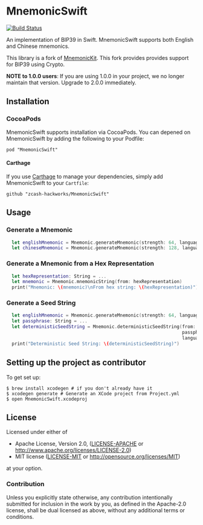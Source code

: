 # MnemonicSwift

[![Build Status](https://travis-ci.org/zcash-hackworks/MnemonicSwift.svg?branch=master)](https://travis-ci.org/zcash-hackworks/MnemonicSwift)

An implementation of BIP39 in Swift. MnemonicSwift supports both English and Chinese mnemonics.

This library is a fork of [MnemonicKit](https://github.com/keefertaylor/MnemonicKit). This fork provides provides support for BIP39 using Crypto.

**NOTE to 1.0.0 users**: If you are using 1.0.0 in your project, we no longer maintain that version. Upgrade to 2.0.0 immediately. 

## Installation

### CocoaPods
MnemonicSwift supports installation via CocoaPods. You can depened on MnemonicSwift by adding the following to your Podfile:

```
pod "MnemonicSwift"
```

#### Carthage

If you use [Carthage](https://github.com/Carthage/Carthage) to manage your dependencies, simply add
MnemonicSwift to your `Cartfile`:

```
github "zcash-hackworks/MnemonicSwift"
```

## Usage

### Generate a Mnemonic

```swift
  let englishMnemonic = Mnemonic.generateMnemonic(strength: 64, language: .english)
  let chineseMnemonic = Mnemonic.generateMnemonic(strength: 128, language: .chinese)
```


### Generate a Mnemonic from a Hex Representation

```swift
  let hexRepresentation: String = ...
  let mnemonic = Mnemonic.mnemonicString(from: hexRepresentation)
  print("Mnemonic: \(mnemonic)\nFrom hex string: \(hexRepresentation)")
```

### Generate a Seed String

```swift
  let englishMnemonic = Mnemonic.generateMnemonic(strength: 64, language: .english)
  let passphrase: String = ...
  let deterministicSeedString = Mnemonic.deterministicSeedString(from: mnemonicString,
                                                                 passphrase: passphrase,
                                                                 language: .english)
  print("Deterministic Seed String: \(deterministicSeedString)")
```

## Setting up the project as contributor

To get set up:
```shell
$ brew install xcodegen # if you don't already have it
$ xcodegen generate # Generate an XCode project from Project.yml
$ open MnemonicSwift.xcodeproj
```

## License

Licensed under either of

 * Apache License, Version 2.0, ([LICENSE-APACHE](./LICENSE-APACHE) or http://www.apache.org/licenses/LICENSE-2.0)
 * MIT license ([LICENSE-MIT](./LICENSE-MIT) or http://opensource.org/licenses/MIT)

at your option.

### Contribution

Unless you explicitly state otherwise, any contribution intentionally
submitted for inclusion in the work by you, as defined in the Apache-2.0
license, shall be dual licensed as above, without any additional terms or
conditions.

